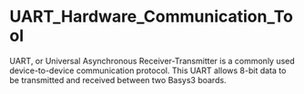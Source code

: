 # UART_Hardware_Communication_Tool
UART, or Universal Asynchronous Receiver-Transmitter is a commonly used device-to-device communication protocol. This UART allows 8-bit data to be transmitted and received between two Basys3 boards. 
